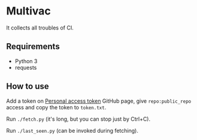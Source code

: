 # Multivac

It collects all troubles of CI.

## Requirements

* Python 3
* requests

## How to use

Add a token on [Personal access token][gh_token] GitHub page, give
`repo:public_repo` access and copy the token to `token.txt`.

Run `./fetch.py` (it's long, but you can stop just by Ctrl+C).

Run `./last_seen.py` (can be invoked during fetching).

[gh_token]: https://github.com/settings/tokens
